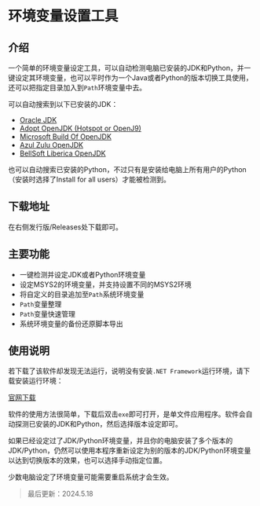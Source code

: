 # 环境变量设置工具

## 介绍

一个简单的环境变量设定工具，可以自动检测电脑已安装的JDK和Python，并一键设定其环境变量，也可以平时作为一个Java或者Python的版本切换工具使用，还可以把指定目录加入到`Path`环境变量中去。

可以自动搜索到以下已安装的JDK：
- [Oracle JDK](https://www.oracle.com/java/technologies/javase-downloads.html)
- [Adopt OpenJDK (Hotspot or OpenJ9)](https://adoptopenjdk.net/)
- [Microsoft Build Of OpenJDK](https://www.microsoft.com/openjdk) 
- [Azul Zulu OpenJDK](https://azul.com/downloads)
- [BellSoft Liberica OpenJDK](https://bell-sw.com/libericajdk/)

也可以自动搜索已安装的Python，不过只有是安装给电脑上所有用户的Python（安装时选择了Install for all users）才能被检测到。

## 下载地址

在右侧发行版/Releases处下载即可。

## 主要功能

- 一键检测并设定JDK或者Python环境变量
- 设定MSYS2的环境变量，并支持设置不同的MSYS2环境
- 将自定义的目录追加至`Path`系统环境变量
- `Path`变量整理
- `Path`变量快速管理
- 系统环境变量的备份还原脚本导出

## 使用说明

若下载了该软件却发现无法运行，说明没有安装`.NET Framework`运行环境，请下载安装运行环境：

[官网下载](https://dotnet.microsoft.com/download/dotnet-framework/net48)

软件的使用方法很简单，下载后双击`exe`即可打开，是单文件应用程序。软件会自动探测已安装的JDK和Python，然后选择版本设定即可。

如果已经设定过了JDK/Python环境变量，并且你的电脑安装了多个版本的JDK/Python，仍然可以使用本程序重新设定为别的版本的JDK/Python环境变量以达到切换版本的效果，也可以选择手动指定位置。

少数电脑设定了环境变量可能需要重启系统才会生效。

> 最后更新：2024.5.18